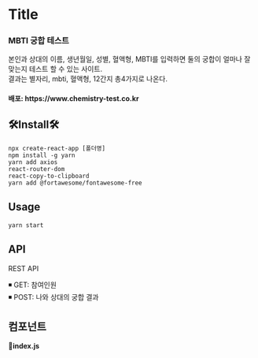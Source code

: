# Title

<h3>MBTI 궁합 테스트</h3>
      <div>본인과 상대의 이름, 생년월일, 성별, 혈액형, MBTI를 입력하면 둘의 궁합이 얼마나 잘 맞는지 테스트 할 수 있는 사이트.</div>
      <div>결과는 별자리, mbti, 혈액형, 12간지 총4가지로 나온다.</div>
<h4>배포: https://www.chemistry-test.co.kr

## 🛠Install🛠

```
npx create-react-app [폴더명]
npm install -g yarn
yarn add axios
react-router-dom
react-copy-to-clipboard
yarn add @fortawesome/fontawesome-free
```

## Usage

```
yarn start
```

## API

REST API

◾ GET: 참여인원  
◾ POST: 나와 상대의 궁합 결과

## 컴포넌트

**📂index.js**
